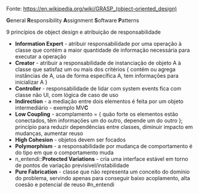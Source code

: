 Fonte: https://en.wikipedia.org/wiki/GRASP_(object-oriented_design)

**G**eneral **R**esponsibility **A**ssignment **S**oftware **P**atterns

9 princípios de object design e atribuição de responsabilidade

* **Information Expert** - atribuir responsabilidade por uma operação à classe que contém a maior quantidade de informação necessária para executar a operação
* **Creator** - atribuir a responsabilidade de instanciação de objeto A à classe que satisfaz um ou mais dos critérios { contém ou agrega instâncias de A, usa de forma específica A, tem informações para inicializar A }
* **Controller** - responsabilidade de lidar com system events fica com classe não UI, com lógica de caso de uso
* **Indirection** - a mediação entre dois elementos é feita por um objeto intermediário - exemplo MV**C**
* **Low Coupling** - acomplamento = { quão forte os elementos estão conectados, têm informações um do outro, depende um do outro }; princípio para reduzir dependências entre classes, diminuir impacto em mudanças, aumentar reuso
* **High Cohesion** - objetos devem ser focados
* **Polymorphism** - a responsabilidade por mudança de comportamento é do tipo em que o comportamento muda
* n_entendi::**Protected Variations** - cria uma interface estável em torno de pontos de variação previsível/instabilidade
* **Pure Fabrication** - classe que não representa um conceito do domínio do problema, servindo apenas para conseguir baixo acoplamento, alta coesão e potencial de reuso #n_entendi 

